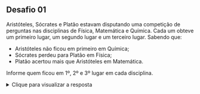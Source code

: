 ## Desafio 01

Aristóteles, Sócrates e Platão estavam disputando uma competição de perguntas nas disciplinas de Física, Matemática e Química. Cada um obteve um primeiro lugar, um segundo lugar e um terceiro lugar.
Sabendo que: 

- Aristóteles não ficou em primeiro em Química; 
- Sócrates perdeu para Platão em Física; 
- Platão acertou mais que Aristóteles em Matemática.


Informe quem ficou em 1º, 2º e 3º lugar em cada disciplina.

<details> 
  <summary>Clique para visualizar a resposta</summary>

### Resposta

- Aristóteles não ficou em primeiro em Química e perdeu para Platão em Matemática, Como perdeu para Platão em Matemática, não ficou também em primeiro. Logo só pode ter ficado em primeiro em Física.
- Sócrates perdeu para Platão em Física, e como já vimos que Aristóteles ficou em 1º, logo Platão ficou em 2º e Sócrates em 3º.
- Como Platão acertou mais que Aristóteles e Platão já tem um 2º lugar em Física não poderá ter um segundo lugar, logo Platão ficou em 1º em Matemática. 
- Como já temos agora dois primeiros lugar, o 1º lugar que sobra é para Sócrates em Química.
- Agora que Sócrates possui um 1º e 3º lugar, só resta o 2º lugar em Matemática.
- Platão possui um 1º e um 2º restando somente um 3º em Química
- Sobrando apenas o 2º lugar em Química e um 3º lugar para Aristóteles.


| | Química	| Física	| Matemática|
|---|----|----|----|
|1º	| Sócrates	| Aristóteles	| Platão|
| 2º	| Aristóteles	| Platão	| Sócrates|
|3º	| Platão	| Sócrates	|Aristóteles|


